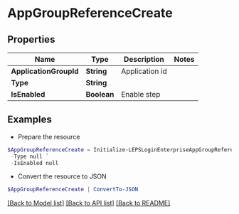 # AppGroupReferenceCreate
## Properties

Name | Type | Description | Notes
------------ | ------------- | ------------- | -------------
**ApplicationGroupId** | **String** | Application id | 
**Type** | **String** |  | 
**IsEnabled** | **Boolean** | Enable step | 

## Examples

- Prepare the resource
```powershell
$AppGroupReferenceCreate = Initialize-LEPSLoginEnterpriseAppGroupReferenceCreate  -ApplicationGroupId null `
 -Type null `
 -IsEnabled null
```

- Convert the resource to JSON
```powershell
$AppGroupReferenceCreate | ConvertTo-JSON
```

[[Back to Model list]](../README.md#documentation-for-models) [[Back to API list]](../README.md#documentation-for-api-endpoints) [[Back to README]](../README.md)

